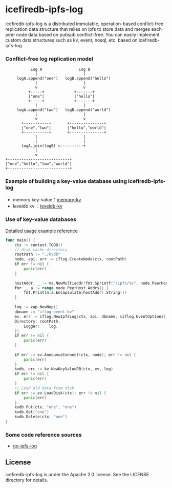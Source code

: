 # icefiredb-ipfs-log

icefiredb-ipfs-log is a distributed immutable, operation-based conflict-free replication data structure that relies on ipfs to store data and merges each peer node data based on pubsub conflict-free.
You can easily implement custom data structures such as kv, event, nosql, etc. based on icefiredb-ipfs-log.

### Conflict-free log replication model
```shell
           Log A                Log B
             |                    |
     logA.append("one")   logB.append("hello")
             |                    |
             v                    v
          +-----+             +-------+
          |"one"|             |"hello"|
          +-----+             +-------+
             |                    |
     logA.append("two")   logB.append("world")
             |                    |
             v                    v
       +-----------+       +---------------+
       |"one","two"|       |"hello","world"|
       +-----------+       +---------------+
             |                    |
             |                    |
       logA.join(logB) <----------+
             |
             v
+---------------------------+
|"one","hello","two","world"|
+---------------------------+
```

### Example of building a key-value database using icefiredb-ipfs-log
- memory key-value：[memory-kv](./stores/kv/db.go)
- leveldb kv      ：[leveldb-kv](./stores/levelkv/db.go)

### Use of key-value databases
[Detailed usage example reference](./example)
```go
func main() {
    ctx := context.TODO()
	// disk cache directory
    rootPath := "./kvdb"
    node, api, err := iflog.CreateNode(ctx, rootPath)
    if err != nil {
        panic(err)
    }
	
    hostAddr, _ := ma.NewMultiaddr(fmt.Sprintf("/ipfs/%s", node.PeerHost.ID().Pretty()))
    for _, a := range node.PeerHost.Addrs() {
        fmt.Println(a.Encapsulate(hostAddr).String())
    }
    
    log := zap.NewNop()
	dbname := "iflog-event-kv"
    ev, err := iflog.NewIpfsLog(ctx, api, dbname, &iflog.EventOptions{
    Directory: rootPath,
        Logger:    log,
    })
    if err != nil {
        panic(err)
    }
	
    if err := ev.AnnounceConnect(ctx, node); err != nil {
        panic(err)
    }
    kvdb, err := kv.NewKeyValueDB(ctx, ev, log)
    if err != nil {
        panic(err)
    }
    // Load old data from disk
    if err := ev.LoadDisk(ctx); err != nil {
        panic(err)
    }
    kvdb.Put(ctx, "one", "one")
    kvdb.Get("one")
    kvdb.Delete(ctx, "one")
}
```

### Some code reference sources
- [go-ipfs-log](https://github.com/berty/go-ipfs-log)

## License
icefiredb-ipfs-log is under the Apache 2.0 license. See the LICENSE directory for details.